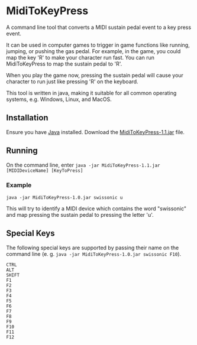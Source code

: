 # MidiToKeyPress
A command line tool that converts a MIDI sustain pedal event to a key press event.

It can be used in computer games to trigger in game functions like 
running, jumping, or pushing the gas pedal. For example, in the game, you
could map the key 'R' to make your character run fast. You can run MidiToKeyPress 
to map the sustain pedal to 'R'. 

When you play the game now, pressing the sustain pedal will cause
your character to run just like pressing 'R' on the keyboard.

This tool is written in java, making it suitable for all common operating systems,
e.g. Windows, Linux, and MacOS.

## Installation

Ensure you have [Java](https://java.com) installed.
Download the [MidiToKeyPress-1.1.jar](https://github.com/jakobmagiera/MidiToKeyPress/releases) file.

## Running

On the command line, enter ```java -jar MidiToKeyPress-1.1.jar [MIDIDeviceName] [KeyToPress]```

### Example

```java -jar MidiToKeyPress-1.0.jar swissonic u```

This will try to identify a MIDI device which contains the word "swissonic" and map pressing the sustain pedal
to pressing the letter 'u'.

## Special Keys
The following special keys are supported by passing their name on the command line (e. g. ```java -jar MidiToKeyPress-1.0.jar swissonic F10```).
```
CTRL
ALT
SHIFT
F1
F2
F3
F4
F5
F6
F7
F8
F9
F10
F11
F12
```
